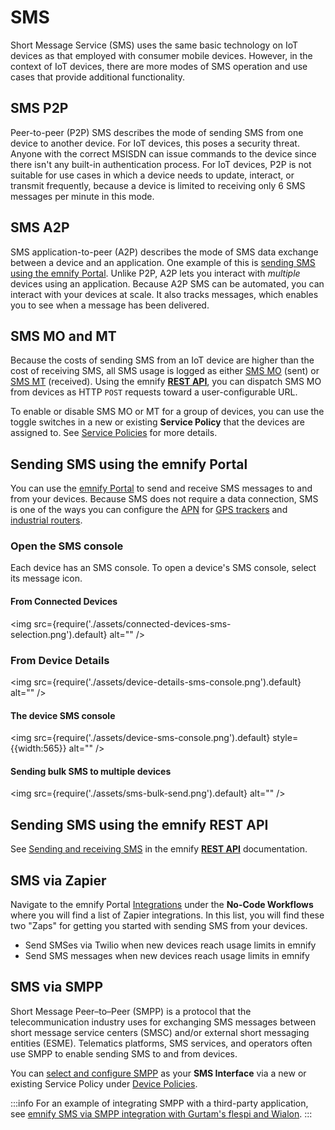# SMS

Short Message Service (SMS) uses the same basic technology on IoT devices as that employed with consumer mobile devices.
However, in the context of IoT devices, there are more modes of SMS operation and use cases that provide additional functionality.

## SMS P2P 

Peer-to-peer (P2P) SMS describes the mode of sending SMS from one device to another device.
For IoT devices, this poses a security threat.
Anyone with the correct MSISDN can issue commands to the device since there isn't any built-in authentication process.
For IoT devices, P2P is not suitable for use cases in which a device needs to update, interact, or transmit frequently, because a device is limited to receiving only 6 SMS messages per minute in this mode.

## SMS A2P

SMS application-to-peer (A2P) describes the mode of SMS data exchange between a device and an application.
One example of this is [sending SMS using the emnify Portal](#sending-sms-using-the-emnify-portal).
Unlike P2P, A2P lets you interact with *multiple* devices using an application.
Because A2P SMS can be automated, you can interact with your devices at scale.
It also tracks messages, which enables you to see when a message has been delivered.

## SMS MO and MT

Because the costs of sending SMS from an IoT device are higher than the cost of receiving SMS, all SMS usage is logged as either [SMS MO](/glossary#sms-mo) (sent) or [SMS MT](/glossary#sms-mt) (received).
Using the emnify [**REST API**](#sending-sms-using-the-emnify-rest-api), you can dispatch SMS MO from devices as HTTP `POST` requests toward a user-configurable URL.

To enable or disable SMS MO or MT for a group of devices, you can use the toggle switches in a new or existing **Service Policy** that the devices are assigned to.
See [Service Policies](/portal/sims-and-devices/device-group-policies#service-policies) for more details.

## Sending SMS using the emnify Portal

You can use the [emnify Portal](https://portal.emnify.com/) to send and receive SMS messages to and from your devices.
Because SMS does not require a data connection, SMS is one of the ways you can configure the [APN](/glossary#apn) for [GPS trackers](/apn-configuration/gps-trackers) and [industrial routers](/apn-configuration/industrial-routers).

### Open the SMS console

Each device has an SMS console.
To open a device's SMS console, select its message icon.

#### From Connected Devices

<img
  src={require('./assets/connected-devices-sms-selection.png').default}
  alt=""
/>

### From Device Details

<img
  src={require('./assets/device-details-sms-console.png').default}
  alt=""
/>

#### The device SMS console

<img
  src={require('./assets/device-sms-console.png').default}
  style={{width:565}}
  alt=""
/>

#### Sending bulk SMS to multiple devices 

<img
  src={require('./assets/sms-bulk-send.png').default}
  alt=""
/>

## Sending SMS using the emnify REST API

See [Sending and receiving SMS](/rest-api/sms-operations) in the emnify [**REST API**](/rest-api/) documentation.

## SMS via Zapier

Navigate to the emnify Portal [Integrations](https://portal.emnify.com/integrations) under the **No-Code Workflows** where you will find a list of Zapier integrations.
In this list, you will find these two "Zaps" for getting you started with sending SMS from your devices.

- Send SMSes via Twilio when new devices reach usage limits in emnify
- Send SMS messages when new devices reach usage limits in emnify

## SMS via SMPP

Short Message Peer–to–Peer (SMPP) is a protocol that the telecommunication industry uses for exchanging SMS messages between short message service centers (SMSC) and/or external short messaging entities (ESME).
Telematics platforms, SMS services, and operators often use SMPP to enable sending SMS to and from devices.

You can [select and configure SMPP](/portal/sims-and-devices/device-group-policies#smpp-sms-interface) as your **SMS Interface** via a new or existing Service Policy under [Device Policies](https://portal.emnify.com/device-policies).

:::info
For an example of integrating SMPP with a third-party application, see [emnify SMS via SMPP integration with Gurtam's flespi and Wialon](https://www.emnify.com/integration-guides/smpp-integration-flespi-wialon-gurtam).
:::
